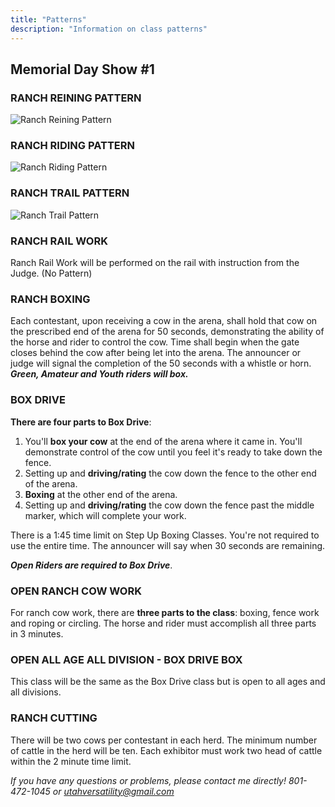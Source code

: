 ```yaml
---
title: "Patterns"
description: "Information on class patterns"
---
```


## Memorial Day Show #1

### RANCH REINING PATTERN

![Ranch Reining Pattern](/patterns/images/ranch-reining-pattner.jpg)

### RANCH RIDING PATTERN

![Ranch Riding Pattern](/patterns/images/ranch-riding-pattern.jpg)

### RANCH TRAIL PATTERN

![Ranch Trail Pattern](/patterns/images/ranch-trail-pattern.jpg)

### RANCH RAIL WORK

Ranch Rail Work will be performed on the rail with instruction from the Judge. (No Pattern)

### RANCH BOXING

Each contestant, upon receiving a cow in the arena, shall hold that cow on the prescribed end of the arena for 50 seconds, demonstrating the ability of the horse and rider to control the cow. Time shall begin when the gate closes behind the cow after being let into the arena. The announcer or judge will signal the completion of the 50 seconds with a whistle or horn.
***Green, Amateur and Youth riders will box.***

### BOX DRIVE

**There are four parts to Box Drive**:
1. You'll **box your cow** at the end of the arena where it came in. You'll demonstrate control of the cow until you feel it's ready to take down the fence.
2. Setting up and **driving/rating** the cow down the fence to the other end of the arena.
3. **Boxing** at the other end of the arena.
4. Setting up and **driving/rating** the cow down the fence past the middle marker, which will complete your work.

There is a 1:45 time limit on Step Up Boxing Classes. You're not required to use the entire time. The announcer will say when 30 seconds are remaining.

***Open Riders are required to Box Drive***.

### OPEN RANCH COW WORK

For ranch cow work, there are **three parts to the class**: boxing, fence work and roping or circling. The horse and rider must accomplish all three parts in 3 minutes.

### OPEN ALL AGE ALL DIVISION - BOX DRIVE BOX

This class will be the same as the Box Drive class but is open to all ages and all divisions.

### RANCH CUTTING

There will be two cows per contestant in each herd. The minimum number of cattle in the herd will be ten. Each exhibitor must work two head of cattle within the 2 minute time limit.

*If you have any questions or problems, please contact me directly! 801-472-1045 or utahversatility@gmail.com*
